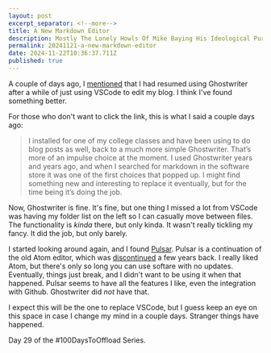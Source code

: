 ```yaml
---
layout: post
excerpt_separator: <!--more-->
title: A New Markdown Editor
description: Mostly The Lonely Howls Of Mike Baying His Ideological Purity At The Moon
permalink: 20241121-a-new-markdown-editor
date: 2024-11-22T10:36:37.711Z
published: true
---
```


A couple of days ago, I [mentioned](https://mikestone.me/20241120-shiny-and-new) that I had resumed using Ghostwriter after a while of just using VSCode to edit my blog. I think I've found something better.

<!--more-->

For those who don't want to click the link, this is what I said a couple days ago:

<blockquote>I installed for one of my college classes and have been using to do blog posts as well, back to a much more simple Ghostwriter. That’s more of an impulse choice at the moment. I used Ghostwriter years and years ago, and when I searched for markdown in the software store it was one of the first choices that popped up. I might find something new and interesting to replace it eventually, but for the time being it’s doing the job.</blockquote>

Now, Ghostwriter is fine. It's fine, but one thing I missed a lot from VSCode was having my folder list on the left so I can casually move between files. The functionality is _kinda_ there, but only kinda. It wasn't really tickling my fancy. It did the job, but only barely.

I started looking around again, and I found [Pulsar](https://pulsar-edit.dev). Pulsar is a continuation of the old Atom editor, which was [discontinued](https://github.blog/news-insights/product-news/sunsetting-atom/) a few years back. I really liked Atom, but there's only so long you can use softare with no updates. Eventually, things just break, and I didn't want to be using it when that happened. Pulsar seems to have all the features I like, even the integration with Github. Ghostwriter did _not_ have that.

I expect this will be the one to replace VSCode, but I guess keep an eye on this space in case I change my mind in a couple days. Stranger things have happened.

Day 29 of the #100DaysToOffload Series.
